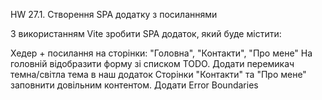 HW 27.1. Створення SPA додатку з посиланнями

З використанням Vite зробити SPA додаток, який буде містити:

Хедер + посилання на сторінки: "Головна", "Контакти", "Про мене"
На головній відобразити форму зі списком TODO.
Додати перемикач темна/світла тема в наш додаток
Сторінки "Контакти" та "Про мене" заповнити довільним контентом.
Додати Error Boundaries
